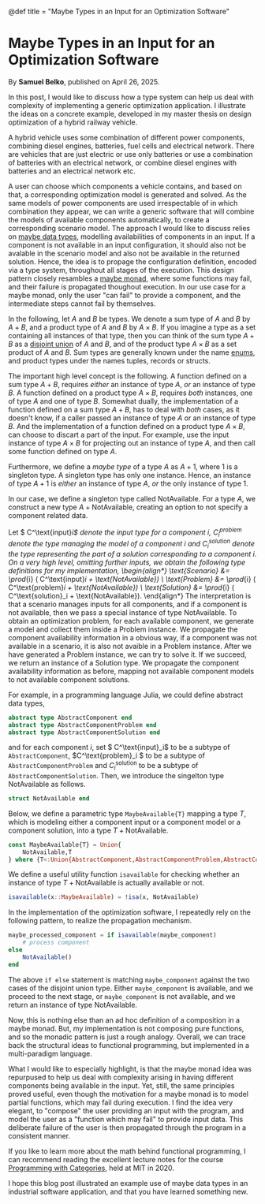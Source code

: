 @def title = "Maybe Types in an Input for an Optimization Software"

# Maybe Types in an Input for an Optimization Software

By **Samuel Belko**, published on April 26, 2025.

In this post, I would like to discuss how a type system can help us deal with complexity of implementing a generic optimization application. I illustrate the ideas on a concrete example, developed in my master thesis on design optimization of a hybrid railway vehicle.

A hybrid vehicle uses some combination of different power components, combining diesel engines, batteries, fuel cells and electrical network. There are vehicles that are just electric or use only batteries or use a combination of batteries with an electrical network, or combine diesel engines with batteries and an electrical network etc.

A user can choose which components a vehicle contains, and based on that, a corresponding optimization model is generated and solved. As the same models of power components are used irrespectable of in which combination they appear, we can write a generic software that will combine the models of available components automatically, to create a corresponding scenario model.
The approach I would like to discuss relies on [maybe data types](https://en.wikipedia.org/wiki/Option_type), modelling availabilities of components in an input. If a component is not available in an input configuration, it should also not be avalable in the scenario model and also not be available in the returned solution. Hence, the idea is to propage the configuration definition, encoded via a type system, throughout all stages of the execution. This design pattern closely resambles a [maybe monad](https://en.wikipedia.org/wiki/Monad_(functional_programming)#An_example:_Maybe), where some functions may fail, and their failure is propagated thoughout execution. In our use case for a maybe monad, only the user "can fail" to provide a component, and the intermediate steps cannot fail by themselves.

In the following, let $A$ and $B$ be types. We denote a sum type of $A$ and $B$ by $A+B$, and a product type of $A$ and $B$ by $A \times B$. If you imagine a type as a set containing all instances of that type, then you can think of the sum type $A+B$ as a [disjoint union](https://en.wikipedia.org/wiki/Disjoint_union) of $A$ and $B$, and of the product type $A \times B$ as a set product of $A$ and $B$. Sum types are generally known under the name [enums](https://en.wikipedia.org/wiki/Enumerated_type), and product types under the names tuples, records or structs. 

The important high level concept is the following. A function defined on a sum type $A+B$, requires *either* an instance of type $A$, *or* an instance of type $B$. A function defined on a product type $A \times B$, requires *both* instances, one of type $A$ and one of type $B.$ Somewhat dually, the implementation of a function defined on a sum type $A+B$, has to deal with *both* cases, as it doesn't know, if a caller passed an instance of type $A$ or an instance of type $B$. And the implementation of a function defined on a product type $A \times B$, can choose to discart a part of the input. For example, use the input instance of type $A \times B$ for projecting out an instance of type $A$, and then call some function defined on type $A$.

Furthermore, we define a *maybe type* of a type $A$ as $A + 1$, where $1$ is a singleton type. A singleton type has only one instance. Hence, an instance of type $A+1$ is *either* an instance of type $A$, *or* the only instance of type $1$.

In our case, we define a singleton type called $\text{NotAvailable}$. For a type $A$, we construct a new type $A + \text{NotAvailable}$, creating an option to not specify a component related data.

Let $ C^\text{input}_i$ denote the input type for a component $i$, $C^\text{problem}_i$ denote the type managing the model of a component $i$ and $C^\text{solution}_i$ denote the type representing the part of a solution corresponding to a component $i$.
On a very high level, omitting further inputs, we obtain the following type definitions for my implementation,
\begin{align*}
    \text{Scenario} &= \prod_{i} ( C^\text{input}_i + \text{NotAvailable}) \\
    \text{Problem} &= \prod_{i} ( C^\text{problem}_i + \text{NotAvailable}) \\
    \text{Solution} &= \prod_{i} ( C^\text{solution}_i + \text{NotAvailable}).
\end{align*}
The interpretation is that a scenario manages inputs for all components, and if a component is not available, then we pass a special instance of type $\text{NotAvailable}$. To obtain an optimization problem, for each available component, we generate a model and collect them inside a $\text{Problem}$ instance. We propagate the component availability information in a obvious way, if a component was not available in a scenario, it is also not avaible in a $\text{Problem}$ instance. After we have generated a $\text{Problem}$ instance, we can try to solve it. If we succeed, we return an instance of a $\text{Solution}$ type. We propagate the component availability information as before, mapping not available component models to not available component solutions.

For example, in a programming language Julia, we could define abstract data types,
```Julia
abstract type AbstractComponent end
abstract type AbstractComponentProblem end
abstract type AbstractComponentSolution end
```
and for each component $i$, set $ C^\text{input}_i$ to be a subtype of `AbstractComponent`, $C^\text{problem}_i $ to be a subtype of `AbstractComponentProblem` and $C^\text{solution}_i$ to be a subtype of `AbstractComponentSolution`. Then, we introduce the singelton type $\text{NotAvailable}$ as follows.
```Julia
struct NotAvailable end
```
Below, we define a parametric type `MaybeAvailable{T}` mapping a type $T$, which is modeling either a component input or a component model or a component solution, into a type $T + \text{NotAvailable}$.
```Julia
const MaybeAvailable{T} = Union{
    NotAvailable,T
} where {T<:Union{AbstractComponent,AbstractComponentProblem,AbstractComponentSolution}}
```
We define a useful utility function `isavailable` for checking whether an instance of type $T +  \text{NotAvailable}$ is actually available or not.
```Julia 
isavailable(x::MaybeAvailable) = !isa(x, NotAvailable)
```
In the implementation of the optimization software, I repeatedly rely on the following pattern, to realize the propagation mechanism.
```Julia 
maybe_processed_component = if isavailable(maybe_component)
    # process component
else
    NotAvailable()
end
```
The above `if else` statement is matching `maybe_component` against the two cases of the disjoint union type. Either `maybe_component` is available, and we proceed to the next stage, or `maybe_component` is not available, and we return an instance of type $\text{NotAvailable}$.

Now, this is nothing else than an ad hoc definition of a composition in a maybe monad. But, my implementation is not composing pure functions, and so the monadic pattern is just a rough analogy. Overall, we can trace back the structural ideas to functional programming, but implemented in a multi-paradigm language.

What I would like to especially highlight, is that the maybe monad idea was repurpused to help us deal with complexity arising in having different components being available in the input. Yet, still, the same principles proved useful, even though the motivation for a maybe monad is to model partial functions, which may fail during execution. I find the idea very elegant, to "compose" the user providing an input with the program, and model the user as a "function which may fail" to provide input data. This deliberate failure of the user  is then propagated through the program in a consistent manner.

If you like to learn more about the math behind functional programming, I can recommend reading the excellent lecture notes for the course [Programming with Categories](http://www.brendanfong.com/programmingcats.html), held at MIT in 2020.

I hope this blog post illustrated an example use of maybe data types in an industrial software application, and that you have learned something new.
